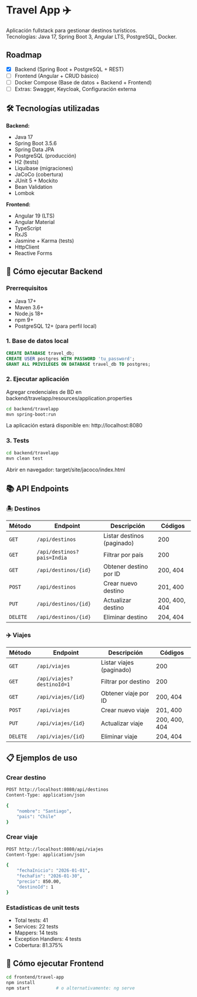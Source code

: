 # Travel App ✈️

Aplicación fullstack para gestionar destinos turísticos.  
Tecnologías: Java 17, Spring Boot 3, Angular LTS, PostgreSQL, Docker.

## Roadmap
- [x] Backend (Spring Boot + PostgreSQL + REST)
- [ ] Frontend (Angular + CRUD básico)
- [ ] Docker Compose (Base de datos + Backend + Frontend)
- [ ] Extras: Swagger, Keycloak, Configuración externa

## 🛠️ Tecnologías utilizadas

**Backend:**
- Java 17
- Spring Boot 3.5.6
- Spring Data JPA
- PostgreSQL (producción)
- H2 (tests)
- Liquibase (migraciones)
- JaCoCo (cobertura)
- JUnit 5 + Mockito
- Bean Validation
- Lombok

**Frontend:**
- Angular 19 (LTS)
- Angular Material
- TypeScript
- RxJS
- Jasmine + Karma (tests)
- HttpClient
- Reactive Forms

## 🚀 Cómo ejecutar Backend

### Prerrequisitos
- Java 17+
- Maven 3.6+
- Node.js 18+
- npm 9+
- PostgreSQL 12+ (para perfil local)

### 1. Base de datos local
```sql
CREATE DATABASE travel_db;
CREATE USER postgres WITH PASSWORD 'tu_password';
GRANT ALL PRIVILEGES ON DATABASE travel_db TO postgres;
```

### 2. Ejecutar aplicación
Agregar credenciales de BD en backend/travelapp/resources/application.properties
```bash
cd backend/travelapp
mvn spring-boot:run 
```
La aplicación estará disponible en: http://localhost:8080

### 3. Tests
```bash
cd backend/travelapp
mvn clean test
```
Abrir en navegador: target/site/jacoco/index.html

## 📚 API Endpoints

### 🏝️ Destinos
| Método | Endpoint | Descripción | Códigos |
|--------|----------|-------------|---------|
| `GET` | `/api/destinos` | Listar destinos (paginado) | 200 |
| `GET` | `/api/destinos?pais=India` | Filtrar por país | 200 |
| `GET` | `/api/destinos/{id}` | Obtener destino por ID | 200, 404 |
| `POST` | `/api/destinos` | Crear nuevo destino | 201, 400 |
| `PUT` | `/api/destinos/{id}` | Actualizar destino | 200, 400, 404 |
| `DELETE` | `/api/destinos/{id}` | Eliminar destino | 204, 404 |

### ✈️ Viajes  
| Método | Endpoint | Descripción | Códigos |
|--------|----------|-------------|---------|
| `GET` | `/api/viajes` | Listar viajes (paginado) | 200 |
| `GET` | `/api/viajes?destinoId=1` | Filtrar por destino | 200 |
| `GET` | `/api/viajes/{id}` | Obtener viaje por ID | 200, 404 |
| `POST` | `/api/viajes` | Crear nuevo viaje | 201, 400 |
| `PUT` | `/api/viajes/{id}` | Actualizar viaje | 200, 400, 404 |
| `DELETE` | `/api/viajes/{id}` | Eliminar viaje | 204, 404 |

## 📋 Ejemplos de uso

### Crear destino
```bash
POST http://localhost:8080/api/destinos
Content-Type: application/json

{
    "nombre": "Santiago",
    "pais": "Chile"
}
```

### Crear viaje
```bash
POST http://localhost:8080/api/viajes
Content-Type: application/json

{
    "fechaInicio": "2026-01-01",
    "fechaFin": "2026-01-30", 
    "precio": 850.00,
    "destinoId": 1
}
```

### Estadísticas de unit tests
- Total tests: 41
- Services: 22 tests
- Mappers: 14 tests  
- Exception Handlers: 4 tests
- Cobertura: 81.375%

## 🚀 Cómo ejecutar Frontend
```bash
cd frontend/travel-app
npm install
npm start          # o alternativamente: ng serve